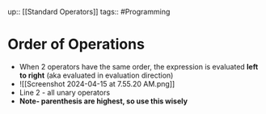 up:: [[Standard Operators]]
tags:: #Programming 
# Order of Operations
- When 2 operators have the same order, the expression is evaluated **left to right** (aka evaluated in evaluation direction)
- ![[Screenshot 2024-04-15 at 7.55.20 AM.png]]
- Line 2 - all unary operators
- **Note- parenthesis are highest, so use this wisely**